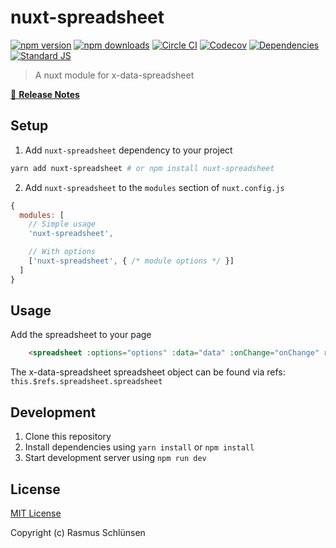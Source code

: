 # nuxt-spreadsheet

[![npm version][npm-version-src]][npm-version-href]
[![npm downloads][npm-downloads-src]][npm-downloads-href]
[![Circle CI][circle-ci-src]][circle-ci-href]
[![Codecov][codecov-src]][codecov-href]
[![Dependencies][david-dm-src]][david-dm-href]
[![Standard JS][standard-js-src]][standard-js-href]

> A nuxt module for x-data-spreadsheet

[📖 **Release Notes**](./CHANGELOG.md)

## Setup

1. Add `nuxt-spreadsheet` dependency to your project

```bash
yarn add nuxt-spreadsheet # or npm install nuxt-spreadsheet
```

2. Add `nuxt-spreadsheet` to the `modules` section of `nuxt.config.js`

```js
{
  modules: [
    // Simple usage
    'nuxt-spreadsheet',

    // With options
    ['nuxt-spreadsheet', { /* module options */ }]
  ]
}
```

## Usage


Add the spreadsheet to your page
``` html
    <spreadsheet :options="options" :data="data" :onChange="onChange" ref="spreadsheet"/>
```

The x-data-spreadsheet spreadsheet object can be found via refs: ```this.$refs.spreadsheet.spreadsheet``` 

## Development

1. Clone this repository
2. Install dependencies using `yarn install` or `npm install`
3. Start development server using `npm run dev`

## License

[MIT License](./LICENSE)

Copyright (c) Rasmus Schlünsen

<!-- Badges -->
[npm-version-src]: https://img.shields.io/npm/dt/nuxt-spreadsheet.svg?style=flat-square
[npm-version-href]: https://npmjs.com/package/nuxt-spreadsheet

[npm-downloads-src]: https://img.shields.io/npm/v/nuxt-spreadsheet/latest.svg?style=flat-square
[npm-downloads-href]: https://npmjs.com/package/nuxt-spreadsheet

[circle-ci-src]: https://img.shields.io/circleci/project/github/schlunsen/nuxt-spreadsheet.svg?style=flat-square
[circle-ci-href]: https://circleci.com/gh/schlunsen/nuxt-spreadsheet

[codecov-src]: https://img.shields.io/codecov/c/github/schlunsen/nuxt-spreadsheet.svg?style=flat-square
[codecov-href]: https://codecov.io/gh/schlunsen/nuxt-spreadsheet

[david-dm-src]: https://david-dm.org/schlunsen/nuxt-spreadsheet/status.svg?style=flat-square
[david-dm-href]: https://david-dm.org/schlunsen/nuxt-spreadsheet

[standard-js-src]: https://img.shields.io/badge/code_style-standard-brightgreen.svg?style=flat-square
[standard-js-href]: https://standardjs.com
